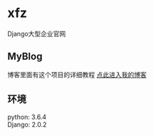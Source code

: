 
# xfz
Django大型企业官网
## MyBlog
博客里面有这个项目的详细教程
[点此进入我的博客](https://www.cnblogs.com/derek1184405959/category/1479033.html)<br />
## 环境
python: 3.6.4<br /> 
Django: 2.0.2


